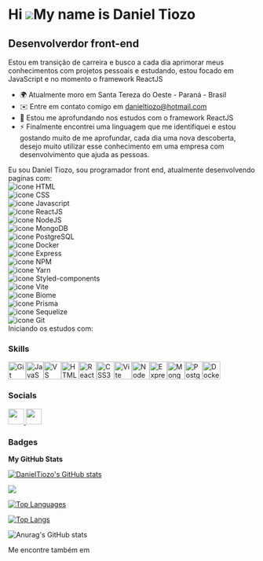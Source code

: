 Hi ![](https://user-images.githubusercontent.com/18350557/176309783-0785949b-9127-417c-8b55-ab5a4333674e.gif)My name is Daniel Tiozo
====================================================================================================================================

Desenvolverdor front-end
------------------------

Estou em transição de carreira e busco a cada dia aprimorar meus conhecimentos com projetos pessoais e estudando, estou focado em JavaScript e no momento o framework ReactJS

*   🌍  Atualmente moro em Santa Tereza do Oeste - Paraná - Brasil
*   ✉️  Entre em contato comigo em [danieltiozo@hotmail.com](mailto:danieltiozo@hotmail.com)
*   🧠  Estou me aprofundando nos estudos com o framework ReactJS
*   ⚡  Finalmente encontrei uma linguagem que me identifiquei e estou gostando muito de me aprofundar, cada dia uma nova descoberta, desejo muito utilizar esse conhecimento em uma empresa com desenvolvimento que ajuda as pessoas.

Eu sou Daniel Tiozo, sou programador front end, atualmente desenvolvendo paginas com:
<br><img src="https://img.shields.io/badge/HTML5-E34F26?style=for-the-badge&logo=html5&logoColor=white" alt="icone HTML"/>
<br><img src="https://img.shields.io/badge/CSS3-1572B6?style=for-the-badge&logo=css3&logoColor=white" alt="icone CSS"/> 
<br><img src="https://img.shields.io/badge/JavaScript-323330?style=for-the-badge&logo=javascript&logoColor=F7DF1E" alt="icone Javascript"/>
<br><img src="https://img.shields.io/badge/React-20232A?style=for-the-badge&logo=react&logoColor=61DAFB" alt="icone ReactJS"/>
<br><img src="https://img.shields.io/badge/Node%20js-339933?style=for-the-badge&logo=nodedotjs&logoColor=white" alt="icone NodeJS"/>
<br><img src="https://img.shields.io/badge/MongoDB-4EA94B?style=for-the-badge&logo=mongodb&logoColor=white" alt="icone MongoDB"/>
<br><img src="https://img.shields.io/badge/PostgreSQL-316192?style=for-the-badge&logo=postgresql&logoColor=white" alt="icone PostgreSQL"/>
<br><img src="https://img.shields.io/badge/Docker-2CA5E0?style=for-the-badge&logo=docker&logoColor=white" alt="icone Docker"/>
<br><img src="https://img.shields.io/badge/Express%20js-000000?style=for-the-badge&logo=express&logoColor=white" alt="icone Express"/>
<br><img src="https://img.shields.io/badge/npm-CB3837?style=for-the-badge&logo=npm&logoColor=white" alt="icone NPM"/>
<br><img src="https://img.shields.io/badge/Yarn-2C8EBB?style=for-the-badge&logo=yarn&logoColor=white" alt="icone Yarn"/>
<br><img src="https://img.shields.io/badge/styled--components-DB7093?style=for-the-badge&logo=styled-components&logoColor=white" alt="icone Styled-components"/>
<br><img src="https://img.shields.io/badge/Vite-B73BFE?style=for-the-badge&logo=vite&logoColor=FFD62E" alt="icone Vite"/>
<br><img src="https://img.shields.io/badge/biome-60a5fa?style=for-the-badge&logo=biome&logoColor=white" alt="icone Biome"/>
<br><img src="https://img.shields.io/badge/Prisma-3982CE?style=for-the-badge&logo=Prisma&logoColor=white" alt="icone Prisma"/>
<br><img src="https://img.shields.io/badge/Sequelize-52B0E7?style=for-the-badge&logo=Sequelize&logoColor=white" alt="icone Sequelize"/>
<br><img src="https://img.shields.io/badge/GIT-E44C30?style=for-the-badge&logo=git&logoColor=white" alt="icone Git"/>
<br>Iniciando os estudos com:

### Skills 
<p align="left">
<a href="https://git-scm.com/" target="_blank" rel="noreferrer"><img src="https://raw.githubusercontent.com/danielcranney/readme-generator/main/public/icons/skills/git-colored.svg" width="36" height="36" alt="Git" /></a><a href="https://developer.mozilla.org/en-US/docs/Web/JavaScript" target="_blank" rel="noreferrer"><img src="https://raw.githubusercontent.com/danielcranney/readme-generator/main/public/icons/skills/javascript-colored.svg" width="36" height="36" alt="JavaScript" /></a><a href="https://code.visualstudio.com/" target="_blank" rel="noreferrer"><img src="https://raw.githubusercontent.com/danielcranney/readme-generator/main/public/icons/skills/visualstudiocode.svg" width="36" height="36" alt="VS Code" /></a><a href="https://developer.mozilla.org/en-US/docs/Glossary/HTML5" target="_blank" rel="noreferrer"><img src="https://raw.githubusercontent.com/danielcranney/readme-generator/main/public/icons/skills/html5-colored.svg" width="36" height="36" alt="HTML5" /></a><a href="https://reactjs.org/" target="_blank" rel="noreferrer"><img src="https://raw.githubusercontent.com/danielcranney/readme-generator/main/public/icons/skills/react-colored.svg" width="36" height="36" alt="React" /></a><a href="https://www.w3.org/TR/CSS/#css" target="_blank" rel="noreferrer"><img src="https://raw.githubusercontent.com/danielcranney/readme-generator/main/public/icons/skills/css3-colored.svg" width="36" height="36" alt="CSS3" /></a><a href="https://vitejs.dev/" target="_blank" rel="noreferrer"><img src="https://raw.githubusercontent.com/danielcranney/readme-generator/main/public/icons/skills/vite-colored.svg" width="36" height="36" alt="Vite" /></a><a href="https://nodejs.org/en/" target="_blank" rel="noreferrer"><img src="https://raw.githubusercontent.com/danielcranney/readme-generator/main/public/icons/skills/nodejs-colored.svg" width="36" height="36" alt="NodeJS" /></a><a href="https://expressjs.com/" target="_blank" rel="noreferrer"><img src="https://raw.githubusercontent.com/danielcranney/readme-generator/main/public/icons/skills/express-colored.svg" width="36" height="36" alt="Express" /></a><a href="https://www.mongodb.com/" target="_blank" rel="noreferrer"><img src="https://raw.githubusercontent.com/danielcranney/readme-generator/main/public/icons/skills/mongodb-colored.svg" width="36" height="36" alt="MongoDB" /></a><a href="https://www.postgresql.org/" target="_blank" rel="noreferrer"><img src="https://raw.githubusercontent.com/danielcranney/readme-generator/main/public/icons/skills/postgresql-colored.svg" width="36" height="36" alt="PostgreSQL" /></a><a href="https://www.docker.com/" target="_blank" rel="noreferrer"><img src="https://raw.githubusercontent.com/danielcranney/readme-generator/main/public/icons/skills/docker-colored.svg" width="36" height="36" alt="Docker" /></a>
</p>
                    

### Socials
                  
<p align="left"> <a href="https://www.github.com/DanielTiozo" target="_blank" rel="noreferrer"> <picture> <source media="(prefers-color-scheme: dark)" srcset="https://raw.githubusercontent.com/danielcranney/readme-generator/main/public/icons/socials/github-dark.svg" /> <source media="(prefers-color-scheme: light)" srcset="https://raw.githubusercontent.com/danielcranney/readme-generator/main/public/icons/socials/github.svg" /> <img src="https://raw.githubusercontent.com/danielcranney/readme-generator/main/public/icons/socials/github.svg" width="32" height="32" /> </picture> </a> <a href="https://www.linkedin.com/in/daniel-tiozo" target="_blank" rel="noreferrer"> <picture> <source media="(prefers-color-scheme: dark)" srcset="https://raw.githubusercontent.com/danielcranney/readme-generator/main/public/icons/socials/linkedin-dark.svg" /> <source media="(prefers-color-scheme: light)" srcset="https://raw.githubusercontent.com/danielcranney/readme-generator/main/public/icons/socials/linkedin.svg" /> <img src="https://raw.githubusercontent.com/danielcranney/readme-generator/main/public/icons/socials/linkedin.svg" width="32" height="32" /> </picture> </a></p>

### Badges

<b>My GitHub Stats</b>

<a href="http://www.github.com/DanielTiozo"><img src="https://github-readme-stats.vercel.app/api?username=DanielTiozo&show_icons=true&hide=&count_private=true&title_color=0891b2&text_color=ffffff&icon_color=0891b2&bg_color=1c1917&hide_border=true&show_icons=true" alt="DanielTiozo's GitHub stats" /></a>

<a href="http://www.github.com/DanielTiozo"><img src="https://github-readme-streak-stats.herokuapp.com/?user=DanielTiozo&stroke=ffffff&background=1c1917&ring=0891b2&fire=0891b2&currStreakNum=ffffff&currStreakLabel=0891b2&sideNums=ffffff&sideLabels=ffffff&dates=ffffff&hide_border=true" /></a>

<a href="https://github.com/DanielTiozo" align="left"><img src="https://github-readme-stats.vercel.app/api/top-langs/?username=DanielTiozo&langs_count=10&title_color=0891b2&text_color=ffffff&icon_color=0891b2&bg_color=1c1917&hide_border=true&locale=en&custom_title=Top%20%Languages" alt="Top Languages" /></a>

[![Top Langs](https://github-readme-stats.vercel.app/api/top-langs/?username=danieltiozo&layout=compact)](https://github.com/anuraghazra/github-readme-stats)

![Anurag's GitHub stats](https://github-readme-stats.vercel.app/api?username=danieltiozo&show_icons=true&theme=tokyonight)

Me encontre também em 
